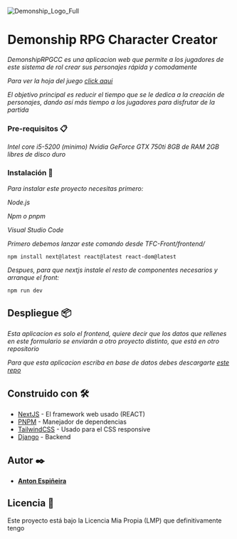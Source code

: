 ![Demonship_Logo_Full](https://github.com/user-attachments/assets/07e1ab5f-af7b-4f53-af32-c72e7abfbb0f)
# Demonship RPG Character Creator


_DemonshipRPGCC es una aplicacion web que permite a los jugadores de este sistema de rol crear sus personajes rápida y comodamente_

_Para ver la hoja del juego [click aqui](https://cdn.shopify.com/s/files/1/0022/2727/3817/files/Mothership_1E_-_Advanced_Character_Sheet_Outlined.pdf?v=1713673196)_

_El objetivo principal es reducir el tiempo que se le dedica a la creación de personajes, dando así más tiempo a los jugadores para disfrutar de la partida_

### Pre-requisitos 📋

_Intel core i5-5200 (minimo)_
_Nvidia GeForce GTX 750ti_
_8GB de RAM_
_2GB libres de disco duro_


### Instalación 🔧

_Para instalar este proyecto necesitas primero:_

_Node.js_

_Npm o pnpm_

_Visual Studio Code_

_Primero debemos lanzar este comando desde TFC-Front/frontend/_

```
npm install next@latest react@latest react-dom@latest
```

_Despues, para que nextjs instale el resto de componentes necesarios y arranque el front:_

```
npm run dev
```

## Despliegue 📦

_Esta aplicacion es solo el frontend, quiere decir que los datos que rellenes en este formulario se enviarán a otro proyecto distinto, que está en otro repositorio_

_Para que esta aplicacion escriba en base de datos debes descargarte [este repo](https://github.com/antoin0/TFC-Back)_



## Construido con 🛠️

* [NextJS](https://nextjs.org/) - El framework web usado (REACT)
* [PNPM](https://pnpm.io/es/) - Manejador de dependencias
* [TailwindCSS](https://tailwindcss.com/) - Usado para el CSS responsive
* [Django](https://www.djangoproject.com/) - Backend 


## Autor ✒️

* **[Anton Espiñeira](https://github.com/antoin0)** 


## Licencia 📄

Este proyecto está bajo la Licencia Mia Propia (LMP) que definitivamente tengo
